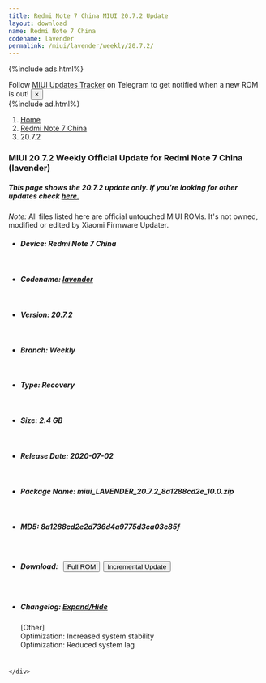 ```yaml
---
title: Redmi Note 7 China MIUI 20.7.2 Update
layout: download
name: Redmi Note 7 China
codename: lavender
permalink: /miui/lavender/weekly/20.7.2/
---
```


{%include ads.html%}
<div class="alert alert-primary alert-dismissible fade show" role="alert">
    Follow <a href="https://t.me/MIUIUpdatesTracker" class="alert-link">MIUI Updates Tracker</a> on Telegram to get
    notified when a new ROM is out!
    <button type="button" class="close" data-dismiss="alert" aria-label="Close">
        <span aria-hidden="true">&times;</span>
    </button>
</div>
{%include ad.html%}

<nav aria-label="breadcrumb">
    <ol class="breadcrumb">
        <li class="breadcrumb-item"><a href="/">Home</a></li>
        <li class="breadcrumb-item"><a href="/miui/lavender/">Redmi Note 7 China</a></li>
        <li class="breadcrumb-item active" aria-current="page">20.7.2</li>
    </ol>
</nav>

<div class="col-12 mx-auto">
    <h3 class="title bg-light p-2 rounded">MIUI 20.7.2 Weekly Official Update for Redmi Note 7 China (lavender)</h3>
    <h5>This page shows the 20.7.2 update only. If you're looking for other updates check
        <a href="/miui/lavender/">here.</a></h5>
    <p><i>Note: </i>All files listed here are official untouched MIUI ROMs.
        It's not owned, modified or edited by Xiaomi Firmware Updater.</p>
    <div id="downloads">
                <div class="card card-body">
            <ul class="list-unstyled">
                <li style="padding-bottom: 10px;">
                    <h5><b>Device: </b>Redmi Note 7 China</h5>
                </li>
                <li style="padding-bottom: 10px;">
                    <h5><b>Codename: </b> <a href="/miui/lavender/" target="_blank">lavender</a> </h5>
                </li>
                <li style="padding-bottom: 10px;">
                    <h5><b>Version: </b>20.7.2</h5>
                </li>
                <li style="padding-bottom: 10px;">
                    <h5><b>Branch: </b>Weekly</h5>
                </li>
                <li style="padding-bottom: 10px;">
                    <h5><b>Type: </b>Recovery</h5>
                </li>
                <li style="padding-bottom: 10px;">
                    <h5><b>Size: </b>2.4 GB</h5>
                </li>
                <li style="padding-bottom: 10px;">
                    <h5><b>Release Date: </b>2020-07-02</h5>
                </li>
                <li style="padding-bottom: 10px;">
                    <h5><b>Package Name: </b><span id="filename" class="text-dark">miui_LAVENDER_20.7.2_8a1288cd2e_10.0.zip</span></h5>
                </li>
                <li style="padding-bottom: 10px;">
                    <h5><b>MD5: </b><span id="md5" class="text-muted">8a1288cd2e2d736d4a9775d3ca03c85f</span></h5>
                </li>
                <li style="padding-bottom: 10px;">
                    <h5><b>Download: </b><button type="button" id="download" class="btn btn-primary" style="margin: 7px;"
                            onclick="window.open('https://bigota.d.miui.com/20.7.2/miui_LAVENDER_20.7.2_8a1288cd2e_10.0.zip', '_blank');"><i class="fa fa-download"></i> Full ROM</button><button type="button" id="incremental_download" class="btn btn-warning" onclick="window.open('https://bigota.d.miui.com/20.7.2/miui-blockota-grus-20.6.18-20.7.2-310182f0f0-10.0.zip', '_blank');"><i class="fa fa-download"></i> Incremental Update</button></h5>
                </li>
                <li style="padding-bottom: 10px;">
                    <h5><b>Changelog: </b><a href="#lavender_1_changelog" data-toggle="collapse" role="button"
                            aria-expanded="false" aria-controls="lavender_1_changelog"> <i class="fa fa-arrow-down"
                                aria-hidden="true"></i> Expand/Hide</a></h5>
                    <div class="collapse" id="lavender_1_changelog">
                        <p id="changelog_text">[Other]<br>Optimization: Increased system stability<br>Optimization: Reduced system lag</p>
                    </div>
                </li>
            </ul>
        </div>

    </div>
</div>